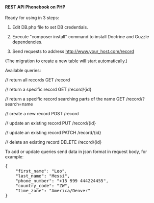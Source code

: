 
<h4>REST API Phonebook on PHP</h4>

Ready for using in 3 steps:

1. Edit DB.php file to set DB credentials.

2. Execute "composer install" command to install Doctrine and Guzzle dependencies.

3. Send requests to address http://www.your_host.com/record

(The migration to create a new table will start automatically.)

Available queries:

// return all records
GET /record

// return a specific record
GET /record/{id}

// return a specific record searching parts of the name
GET /record/?search=name

// create a new record
POST /record

// update an existing record
PUT /record/{id}

// update an existing record
PATCH /record/{id}

// delete an existing record
DELETE /record/{id}

To add or update queries send data in json format in request body, for example:
<pre>
{
    "first_name": "Leo",
    "last_name": "Messi",
    "phone_number": "+15 999 444224455",
    "country_code": "ZW",
    "time_zone": "America/Denver"
}
</pre>
